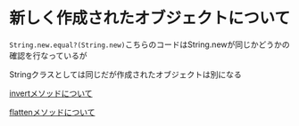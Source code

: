# 新しく作成されたオブジェクトについて

`String.new.equal?(String.new)`こちらのコードはString.newが同じかどうかの確認を行なっているが

Stringクラスとしては同じだが作成されたオブジェクトは別になる

[invertメソッドについて](https://docs.ruby-lang.org/ja/latest/method/Hash/i/invert.html)

 [flattenメソッドについて](https://docs.ruby-lang.org/ja/latest/method/Array/i/flatten.html)
